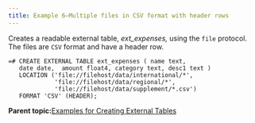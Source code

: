 ```yaml
---
title: Example 6—Multiple files in CSV format with header rows 
---
```


Creates a readable external table, *ext\_expenses,* using the `file` protocol. The files are `CSV` format and have a header row.

```
=# CREATE EXTERNAL TABLE ext_expenses ( name text, 
   date date,  amount float4, category text, desc1 text ) 
   LOCATION ('file://filehost/data/international/*', 
             'file://filehost/data/regional/*',
             'file://filehost/data/supplement/*.csv')
   FORMAT 'CSV' (HEADER);

```

**Parent topic:**[Examples for Creating External Tables](../external/g-creating-external-tables---examples.html)


